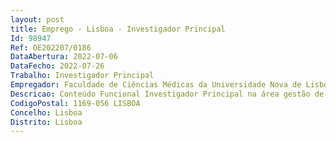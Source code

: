 ```yaml
--- 
layout: post
title: Emprego - Lisboa - Investigador Principal
Id: 98947
Ref: OE202207/0186
DataAbertura: 2022-07-06
DataFecho: 2022-07-26
Trabalho: Investigador Principal
Empregador: Faculdade de Ciências Médicas da Universidade Nova de Lisboa - NOVA Medical School
Descricao: Conteúdo Funcional Investigador Principal na área gestão de ciência — Coordenador do Gabinete de Pre  award, com as seguintes funções Desenvolvimento da estratégia do serviço de financiamento e apoio a candidaturas, alinhado com a estratégia institucional para a investigação Criação, desenvolvimento e gestão de um serviço de suporte ao financiamento e apoio a candidaturas dos investigadores nas áreas da saúde Definição e gestão dos indicadores do serviço de pre award Apoio no desenvolvimento de regulamentos para submissão de candidaturas Gestão os pedidos de apoio dos investigadores e identificação das necessidades do apoio a prestar Gestão do apoio em todas as fases do processo de candidatura a financiamento dos investigadores Gestão dos processos de negociação e assinatura dos contratos de financiamento Articulação e mediação com as entidades financiadoras durante os processos de candidatura e negociação Articulação com os restantes serviços durante os processos de candidatura e negociação Participação em sessões de formação para a preparação, submissão e negociação de candidaturas a financiamento Organização de sessões de informação e workshops para apoio à preparação e submissão de candidaturas a financiamento Desenho de comunicação para aumentar a visibilidade e notoriedade, interna e externa, do serviço Participação em redes nacionais e internacionais de estruturas similares.As funções a desempenhar estão em linha com o Objetivo Desenvolvimento Sustentável # 3 — Saúde de Qualidade  Assegurar vidas saudáveis e promover o bem  estar para todos em todas as idades.
CodigoPostal: 1169-056 LISBOA
Concelho: Lisboa
Distrito: Lisboa
--- 
```

